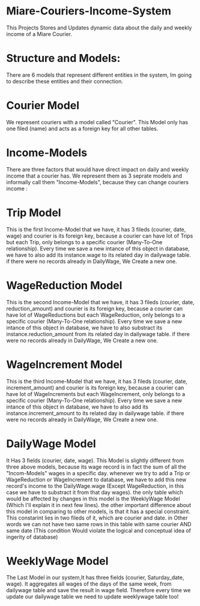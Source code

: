 # Miare-Couriers-Income-System
This Projects Stores and Updates dynamic data about the daily and weekly income of a Miare Courier. 

# Structure and Models:
There are 6 models that represent different entities in the system,
Im going to describe these entities and their connection. 

# Courier Model
We represent couriers with a model called "Courier".
This Model only has one filed (name) and acts as a foreign key for all other tables.

# Income-Models
There are three factors that would have direct impact on daily and weekly income that a courier has.
We represent them as 3 seprate models and informally call them "Income-Models", because they can change couriers income :

# Trip Model
This is the first Income-Model that we have, it has 3 fileds (courier, date, wage) and courier is its foreign key, because a courier can have lot of Trips
but each Trip, only belongs to a specific courier (Many-To-One relationship). Every time we save a new intance of this object in database, we have to also add its instance.wage to its related day in dailywage table. if there were no records already in DailyWage, We Create a new one.

# WageReduction Model
This is the second Income-Model that we have, it has 3 fileds (courier, date, reduction_amount) and courier is its foreign key, because a courier can have lot of
WageReductions but each WageReduction, only belongs to a specific courier (Many-To-One relationship). Every time we save a new intance of this object in database, we have to also substract its instance.reduction_amount from its related day in dailywage table. if there were no records already in DailyWage, We Create a new one.

# WageIncrement Model
This is the third Income-Model that we have, it has 3 fileds (courier, date, increment_amount) and courier is its foreign key, because a courier can have lot of
WageIncrements but each WageIncrement, only belongs to a specific courier (Many-To-One relationship). Every time we save a new intance of this object in database, we have to also add its instance.increment_amount to its related day in dailywage table. if there were no records already in DailyWage, We Create a new one.

# DailyWage Model
It Has 3 fields (courier, date, wage). This Model is slightly different from three above models, because its wage record is in fact the sum of all the "Incom-Models" wages in a specific day. whenever we try to add a Trip or WageReduction or WageIncrement to database, we have to add this new record's income to the DailyWage.wage (Except WageReduction, in this case we have to substract it from that day wages). 
the only table which would be affected by changes in this model is the WeeklyWage Model (Which I'll explain it in next few lines). the other important difference about this model in comparing to other models, is that it has a special constraint.
This constarint lies in two fileds of it, which are courier and date. in Other words we can not have two same rows in this table with same courier AND same date (This condition Would violate the logical and conceptual idea of ingerity of database) 

# WeeklyWage Model
The Last Model in our system,It has three fields (courier, Saturday_date, wage). It aggregates all wages of the days of the same week, from dailywage table and save the result in wage field. Therefore every time we update our dailywage table we need to update weeklywage table too!
